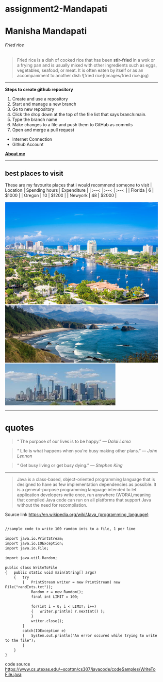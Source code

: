 # assignment2-Mandapati
# Manisha Mandapati
###### Fried rice
>Fried rice is a dish of cooked rice that has been **stir-fried** in a wok or a frying pan and is usually mixed with other ingredients such as eggs, vegetables, seafood, or meat. It is often eaten by itself or as an accompaniment to another dish
![fried rice](images/fried rice.jpg)
---
**Steps to create github repository**
1. Create and use a repository
2. Start and manage a new branch
  1. Go to new repository
  2. Click the drop down at the top of the file list that says branch:main.
  3. Type the branch name
3. Make changes to a file and push them to GitHub as commits
4. Open and merge a pull request

- Internet Connection
- Github Account



**[About me](AboutMe.md)**

---
## best places to visit 
These are my favourite places that i would recommend someone to visit
| Location | Spending hours | Expenditure |
| :---: | :---: | :---: |
| Florida | 6 | $1000 |
| Oregon | 10 | $1200 |
| Newyork | 48 | $2000 |

![Florida](images/florida.jpg)
![Oregon](images/oregon.jpg)
![Newyork](images/newyork.jpg)

---
# quotes
> “ The purpose of our lives is to be happy.” — *Dalai Lama*

> “ Life is what happens when you're busy making other plans.” — *John Lennon*

> “ Get busy living or get busy dying.” — *Stephen King*

---
> Java is a class-based, object-oriented programming language that is designed to have as few implementation dependencies as possible. It is a general-purpose programming language intended to let application developers write once, run anywhere (WORA),meaning that compiled Java code can run on all platforms that support Java without the need for recompilation.


Source link <https://en.wikipedia.org/wiki/Java_(programming_language)>

```

//sample code to write 100 random ints to a file, 1 per line

import java.io.PrintStream;
import java.io.IOException;
import java.io.File;

import java.util.Random;

public class WriteToFile
{	public static void main(String[] args)
	{	try
		{	PrintStream writer = new PrintStream( new File("randInts.txt"));
			Random r = new Random();
			final int LIMIT = 100;

			for(int i = 0; i < LIMIT; i++)
			{	writer.println( r.nextInt() );
			}
			writer.close();
		}
		catch(IOException e)
		{	System.out.println("An error occured while trying to write to the file");
		}
	}
}

```
code source <https://www.cs.utexas.edu/~scottm/cs307/javacode/codeSamples/WriteToFile.java>


